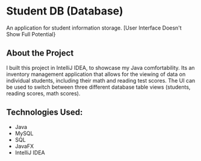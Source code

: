 # Student DB (Database)
An application for student information storage.   [User Interface Doesn't Show Full Potential}
## About the Project
I built this project in IntelliJ IDEA, to showcase my Java comfortability. Its an inventory management application that allows for the viewing of data on individual students, including their math and reading test scores. The UI can be used to switch between three different database table views (students, reading scores, math scores).
## Technologies Used:
- Java
- MySQL
- SQL
- JavaFX
- IntelliJ IDEA

